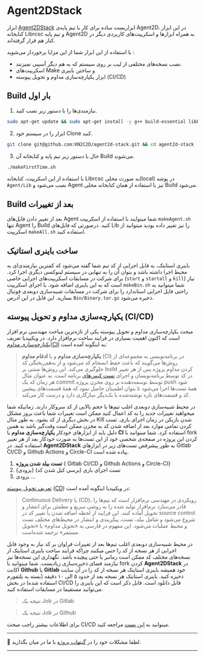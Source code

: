 # Agent2DStack

ابزار [Agent2DStack](https://github.com/KN2C2D/agent2d-stack) ابزاریست ساده برای کار با تیم پایه‌ی Agent2D. در این ابزار کتابخانه Librcsc و تیم پایه Agent2D به همراه ابزار‌ها و اسکریپت‌های کاربردی دیگر در کنار هم قرار گرفته‌اند.

با استفاده از این ابزار شما از این مزایا برخوردار می‌شوید :

- نصب نسخه‌های مختلفی از لیب بر روی سیستم که به هم دیگر آسیبی نمیزنند.
- اسکریپت‌های Make و ساختن باینری 
- ابزار یکپارچه‌سازی مداوم و تحویل پیوسته (CI/CD)

## Build بار اول

1. نیازمندی‌ها را با دستور زیر نصب کنید.

```bash
sudo apt-get update && sudo apt-get install -y g++ build-essential libboost-all-dev qt4-dev-tools libaudio-dev libgtk-3-dev libxt-dev bison flex
```

2. ابزار را در سیستم خود Clone کنید.

```bash
git clone git@github.com:KN2C2D/agent2d-stack.git && cd agent2d-stack
```

3. حال با دستور زیر تیم پایه و کتابخانه آن Build می‌شوند.

```bash
./makeFirstTime.sh
```

   با استفاده از این اسکریپت، کتابخانه Librcsc به صورت محلی(local) در پوشه `Agent/Lib` نصب می‌شود و Agent نیز با استفاده از همان کتابخانه محلی Build می‌شود.

## Build بعد از تغییرات

بعد از تغییر دادن فایل‌های Agent شما میتوایند با استفاده از اسکریپت `makeAgent.sh` تنها Agent را Build کنید. درصورتی که فایل‌های Lib را نیز تغییر داده بودید میتوانید از اسکریپت `makeAll.sh` استفاده کنید.

## ساخت باینری استاتیک

باینری استایتک، به فایل اجرایی از کد تیم شما گفته می‌شود که کمترین نیازمندی‌ای به محیط اجرا داشته باشد و بتوان آن را به تنهایی در سیستم لینوکسی دیگری اجرا کرد. برای شرکت در مسابقات اسکریپت‌های اجرایی خاصی (`start` و `startall` و `kill`)  نیاز است که به این باینری اضافه شود. با اجرای اسکریپت `makeBin.sh` شما میتوانید به راحتی فایل اجرایی استاندارد را برای شرکت در مسابقات شبیه‌سازی دوبعدی فوتبال بسازید. این فایل در این آدرس `Bin/Binary.tar.gz` ذخیره می‌شود. 

## یکپارچه‌سازی مداوم و تحویل پیوسته (CI/CD)

مبحث یکپارچه‌سازی مداوم و تحویل پیوسته یکی از تازه‌ترین مباحث مهندسی نرم افزار است که اکنون اهمیت بسیاری در فرایند ساخت نرم‌افزار دارد. در ویکیپدیا تعریف [یکپارچه‌سازی مداوم](https://fa.wikipedia.org/wiki/%DB%8C%DA%A9%D9%BE%D8%A7%D8%B1%DA%86%D9%87%E2%80%8C%D8%B3%D8%A7%D8%B2%DB%8C_%D9%85%D8%AF%D8%A7%D9%88%D9%85)([CI](https://en.wikipedia.org/wiki/Continuous_integration)) به اینگونه ‌آمده است:

> **یکپارچه‌سازی مداوم** و یا **ادغام مداوم** (CI) در برنامه‌نویسی به مجموعه‌ای از روش‌ها می‌گویند که باعث حفظ انسجام کد  می‌شود و از به‌هم‌ریختگی کد جلوگیری می‌کند. این روش‌ها مبتنی بر build  کردن مداوم پروژه پس از هر تغییر در کد توسط برنامه‌نویسان و اجرای [تست کیس‌های](https://fa.wikipedia.org/wiki/تست_کیس) برنامه است. به عنوان مثال هر زمان که یک commit توسط توسعه‌دهنده بر روی  مخزن پروژه push شود همهٔ تست‌ها اجرا می‌شود تا بتوان اطمینان حاصل نمود  که همهٔ قسمت‌های پیشین کد و قسمت‌های تازه نوشته‌شده با یک‌دیگر سازگاری  دارد و درست کار می‌کند. 

در محیط شبیه‌سازی دوبعدی اغلب تیم‌ها با حجم بالایی از کد سروکار دارند. زمانیکه شما میخواهید تغییرات جدید را به کد اعمال کنید ممکن است تغییرات شما باعث بروز مشکل در بخش دیگری از کد بشود. به طور مثال Kill شدن بازیکن در زمان اجرای بازی. تست کردن تمامی موارد بعد از اضافه شدن کد به مخزن ممکن است وقت‌گیر باشد به همین دلیل باید از ابزار‌های خودکار **یکپارچه‌سازی مداوم** یا **CI** استفاده کرد. شما میتوانید با fork کردن این پروژه در صفحه‌ی شخصی خود از این تست‌ها به صورت خودکار بعد از هر تغییر استفاده کنید. در **Agent2DStack** به طور پیشرفض تست‌های زیر در ابزار‌های Gitlab CI/CD و Github Actions و Circle-CI پیاده شده است. 

1. **تست بیلد شدن پروژه** { Gitlab CI/CD و Github Actions و Circle-CI}
2. تست اجرای بازی (برسی کیل شدن کد) {بزودی}
3. بزودی ...

[تعریف تحویل پیوسته](https://fa.wikipedia.org/wiki/%D8%AA%D8%AD%D9%88%DB%8C%D9%84_%D9%BE%DB%8C%D9%88%D8%B3%D8%AA%D9%87) ([CD](https://en.wikipedia.org/wiki/Continuous_delivery)) در ویکیپدیا اینگونه آمده است:

> Continuous Delivery یا (CD)، رویکردی در مهندسی نرم‌افزار است که تیم‌ها  را قادر می‌سازد نرم‌افزار تولید شده را به روشی سریع و مطمئن برای انتشار و تحویل آماده کنند. این فرایند از لحظه اضافه شدن یا تغییر کد در source  control شروع می‌شود و شامل بیلد، تست، پیکربندی و انتشار در محیط‌های  مختلف تست و محیط عملیات می‌شود. این مفهوم در فارسی به «تحویل مداوم» یا  «تحویل مستمر» ترجمه شده‌است. 

در محیط شبیه‌سازی دوبعدی اغلب تیم‌ها بعد از تغییرات فراوان بر کد نیاز به وجود فایل اجرایی از هر نسخه از کد را حس میکنند چراکه فرایند ساخت باینری استایتک از نسخه‌های مختلف کد ممکن است زمانبر یا حتی پیچیده باشد. نگهداری این نسخه‌ها نیز نیازمند فضای ذخیره‌سازی زیادیست. شما میتوانید با fork کردن **Agent2DStack** در اکانت **Github** یا **Gitlab** خود همیشه باینری استایتک هر نسخه از کد را در آن سایت ذخیره کنید. باینری استایتک هر نسخه بعد از حدود ۵ الی ۱۰ دقیقه (بسته به پلتفورم استفاده شده) در بخش CI/CD قابل دانلود است. قابل ذکر است که این باینری را می‌توانید مستقیما در مسابقات استفاده کنید.

<ImageZoom 
  src="/docs/2D/FA/tools/img/gitlab-ci.jpg" 
  :border="true" 
  width="auto"
/>

> نتیجه یک Job در Gitlab

<ImageZoom 
  src="/docs/2D/FA/tools/img/github-ci.jpg" 
  :border="true" 
  width="auto"
/>

> نتیجه یک Job در Github

برای اطلاعات بیشتر راجب مبحث CI/CD میتوانید به [این پست](https://sokanacademy.com/blog/10005/%D8%B3%DB%8C-%D8%A2%DB%8C-%D8%B3%DB%8C-%D8%AF%DB%8C-%DA%86%DB%8C%D8%B3%D8%AA) مراجعه کنید.

------

🔹 لطفا مشکلات خود را در [گیتهاب پروژه](https://github.com/KN2C2D/agent2d-stack) با ما در میان بگذارید.

------

